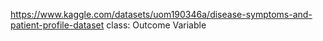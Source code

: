 https://www.kaggle.com/datasets/uom190346a/disease-symptoms-and-patient-profile-dataset
class: Outcome Variable